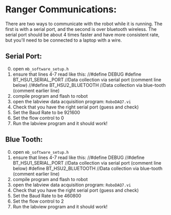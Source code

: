 # Ranger Communications:
There are two ways to communicate with the robot while it is running. The first is with a serial port, and the second is over bluetooth wireless. The serial port should be about 4 times faster and have more consistent rate, but you'll need to be connected to a laptop with a wire.

## Serial Port:
0. open `mb_software_setup.h`
0. ensure that lines 4-7 read like this:
		//#define DEBUG
		#define BT_HSU1_SERIAL_PORT //Data collection via serial port (comment line below)
		//#define BT_HSU2_BLUETOOTH //Data collection via blue-tooth (comment earlier line)
0. compile program and flash to robot
0. open the labview data acquisition program: `RoboDAQ7.vi`
0. Check that you have the right serial port (guess and check)
0. Set the Baud Rate to be 921600
0. Set the flow control to 0
0. Run the labview program and it should work!

## Blue Tooth:
0. open `mb_software_setup.h`
0. ensure that lines 4-7 read like this:
		//#define DEBUG
		//#define BT_HSU1_SERIAL_PORT //Data collection via serial port (comment line below)
		#define BT_HSU2_BLUETOOTH //Data collection via blue-tooth (comment earlier line)
0. compile program and flash to robot
0. open the labview data acquisition program: `RoboDAQ7.vi`
0. Check that you have the right serial port (guess and check)
0. Set the Baud Rate to be 460800
0. Set the flow control to 2
0. Run the labview program and it should work!
